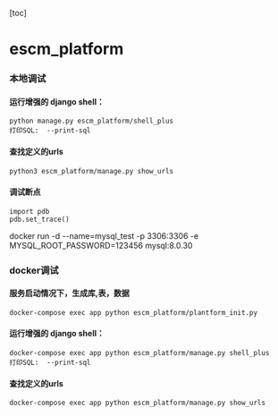 [toc]
# escm_platform

### 本地调试

#### 运行增强的 django shell：

```
python manage.py escm_platform/shell_plus
打印SQL:  --print-sql
```

#### 查找定义的urls
```
python3 escm_platform/manage.py show_urls
```
#### 调试断点
```
import pdb
pdb.set_trace()
```

<!-- 增加测试数据库容器 -->
docker run -d --name=mysql_test -p 3306:3306  -e MYSQL_ROOT_PASSWORD=123456 mysql:8.0.30

### docker调试

#### 服务启动情况下，生成库,表，数据
```
docker-compose exec app python escm_platform/plantform_init.py 
```

#### 运行增强的 django shell：

```
docker-compose exec app python escm_platform/manage.py shell_plus
打印SQL:  --print-sql
```

#### 查找定义的urls
```
docker-compose exec app python escm_platform/manage.py show_urls
```
